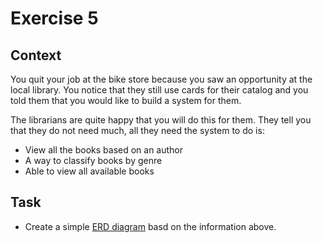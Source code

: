 # Exercise 5

## Context

You quit your job at the bike store because you saw an opportunity at the local library. You notice that they still use cards for their catalog and you told them that you would like to build a system for them.

The librarians are quite happy that you will do this for them. They tell you that they do not need much, all they need the system to do is:

- View all the books based on an author
- A way to classify books by genre
- Able to view all available books

## Task
- Create a simple [ERD diagram](https://www.lucidchart.com/pages/er-diagrams) basd on the information above.

